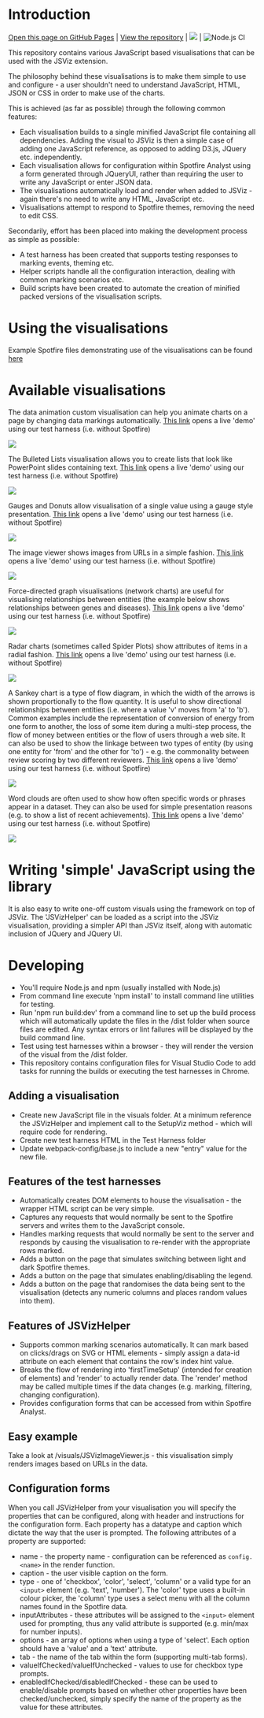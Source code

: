 # Introduction

[Open this page on GitHub Pages](https://pete-thompson.github.io/spotfire-visuals/) |
[View the repository](https://github.com/pete-thompson/spotfire-visuals) |
[![](https://data.jsdelivr.com/v1/package/gh/pete-thompson/spotfire-visuals/badge)](https://www.jsdelivr.com/package/gh/pete-thompson/spotfire-visuals) |
![Node.js CI](https://github.com/pete-thompson/spotfire-visuals/workflows/Node.js%20CI/badge.svg)

This repository contains various JavaScript based visualisations that can be used with the JSViz extension.

The philosophy behind these visualisations is to make them simple to use and configure - a user shouldn't need to understand JavaScript, HTML, JSON or CSS in order to make use of the charts.

This is achieved (as far as possible) through the following common features:
* Each visualisation builds to a single minified JavaScript file containing all dependencies. Adding the visual to JSViz is then a simple case of adding one JavaScript reference, as opposed to adding D3.js, JQuery etc. independently.
* Each visualisation allows for configuration within Spotfire Analyst using a form generated through JQueryUI, rather than requiring the user to write any JavaScript or enter JSON data.
* The visualisations automatically load and render when added to JSViz - again there's no need to write any HTML, JavaScript etc.
* Visualisations attempt to respond to Spotfire themes, removing the need to edit CSS.

Secondarily, effort has been placed into making the development process as simple as possible:
* A test harness has been created that supports testing responses to marking events, theming etc.
* Helper scripts handle all the configuration interaction, dealing with common marking scenarios etc.
* Build scripts have been created to automate the creation of minified packed versions of the visualisation scripts.

# Using the visualisations

Example Spotfire files demonstrating use of the visualisations can be found [here](https://community.tibco.com/wiki/simple-use-jsviz-visualisations)

# Available visualisations

The data animation custom visualisation can help you animate charts on a page by changing data markings automatically.
[This link](https://pete-thompson.github.io/spotfire-visuals/Test%20Harness/Tester-AnimateData.html) opens a live 'demo' using our test harness (i.e. without Spotfire)

![](/images/animated-data.gif)

The Bulleted Lists visualisation allows you to create lists that look like PowerPoint slides containing text.
[This link](https://pete-thompson.github.io/spotfire-visuals/Test%20Harness/Tester-BulletList.html) opens a live 'demo' using our test harness (i.e. without Spotfire)

![](/images/bullet-list.gif)

Gauges and Donuts allow visualisation of a single value using a gauge style presentation.
[This link](https://pete-thompson.github.io/spotfire-visuals/Test%20Harness/Tester-JustGage.html) opens a live 'demo' using our test harness (i.e. without Spotfire)

![](/images/gauges-donuts.gif)

The image viewer shows images from URLs in a simple fashion.
[This link](https://pete-thompson.github.io/spotfire-visuals/Test%20Harness/Tester-ImageViewer.html) opens a live 'demo' using our test harness (i.e. without Spotfire)

![](/images/image-viewer.GIF)

Force-directed graph visualisations (network charts) are useful for visualising relationships between entities (the example below shows relationships between genes and diseases).
[This link](https://pete-thompson.github.io/spotfire-visuals/Test%20Harness/Tester-Network.html) opens a live 'demo' using our test harness (i.e. without Spotfire)

![](/images/network.gif)

Radar charts (sometimes called Spider Plots) show attributes of items in a radial fashion. 
[This link](https://pete-thompson.github.io/spotfire-visuals/Test%20Harness/Tester-RadarChart.html) opens a live 'demo' using our test harness (i.e. without Spotfire)

![](/images/radar.gif)

A Sankey chart is a type of flow diagram, in which the width of the arrows is shown proportionally to the flow quantity. It is useful to show directional relationships between entities (i.e. where a value 'v' moves from 'a' to 'b'). Common examples include the representation of conversion of energy from one form to another, the loss of some item during a multi-step process, the flow of money between entities or the flow of users through a web site. It can also be used to show the linkage between two types of entity (by using one entity for 'from' and the other for 'to') - e.g. the commonality between review scoring by two different reviewers.
[This link](https://pete-thompson.github.io/spotfire-visuals/Test%20Harness/Tester-Sankey.html) opens a live 'demo' using our test harness (i.e. without Spotfire)

![](/images/sankey.gif)

Word clouds are often used to show how often specific words or phrases appear in a dataset. They can also be used for simple presentation reasons (e.g. to show a list of recent achievements).
[This link](https://pete-thompson.github.io/spotfire-visuals/Test%20Harness/Tester-WordCloud.html) opens a live 'demo' using our test harness (i.e. without Spotfire)

![](/images/word-cloud.gif)

# Writing 'simple' JavaScript using the library

It is also easy to write one-off custom visuals using the framework on top of JSViz. The 'JSVizHelper' can be loaded as a script into the JSViz visualisation, providing a simpler API than JSViz itself, along with automatic inclusion of JQuery and JQuery UI.

# Developing

* You'll require Node.js and npm (usually installed with Node.js)
* From command line execute 'npm install' to install command line utilities for testing.
* Run 'npm run build:dev' from a command line to set up the build process which will automatically update the files in the /dist folder when source files are edited. Any syntax errors or lint failures will be displayed by the build command line.
* Test using test harnesses within a browser - they will render the version of the visual from the /dist folder.
* This repository contains configuration files for Visual Studio Code to add tasks for running the builds or executing the test harnesses in Chrome.

## Adding a visualisation

* Create new JavaScript file in the visuals folder. At a minimum reference the JSVizHelper and implement call to the SetupViz method - which will require code for rendering.
* Create new test harness HTML in the Test Harness folder
* Update webpack-config/base.js to include a new "entry" value for the new file.

## Features of the test harnesses

* Automatically creates DOM elements to house the visualisation - the wrapper HTML script can be very simple.
* Captures any requests that would normally be sent to the Spotfire servers and writes them to the JavaScript console.
* Handles marking requests that would normally be sent to the server and responds by causing the visualisation to re-render with the appropriate rows marked.
* Adds a button on the page that simulates switching between light and dark Spotfire themes.
* Adds a button on the page that simulates enabling/disabling the legend.
* Adds a button on the page that randomises the data being sent to the visualisation (detects any numeric columns and places random values into them).

## Features of JSVizHelper

* Supports common marking scenarios automatically. It can mark based on clicks/drags on SVG or HTML elements - simply assign a data-id attribute on each element that contains the row's index hint value.
* Breaks the flow of rendering into 'firstTimeSetup' (intended for creation of elements) and 'render' to actually render data. The 'render' method may be called multiple times if the data changes (e.g. marking, filtering, changing configuration).
* Provides configuration forms that can be accessed from within Spotfire Analyst.

## Easy example

Take a look at /visuals/JSVizImageViewer.js - this visualisation simply renders images based on URLs in the data.

## Configuration forms

When you call JSVizHelper from your visualisation you will specify the properties that can be configured, along with header and instructions for the configuration form. Each property has a datatype and caption which dictate the way that the user is prompted. The following attributes of a property are supported:
* name - the property name - configuration can be referenced as ```config.<name>``` in the render function.
* caption - the user visible caption on the form.
* type - one of 'checkbox', 'color', 'select', 'column' or a valid type for an ```<input>``` element (e.g. 'text', 'number'). The 'color' type uses a built-in colour picker, the 'column' type uses a select menu with all the column names found in the Spotfire data.
* inputAttributes - these attributes will be assigned to the ```<input>``` element used for prompting, thus any valid attribute is supported (e.g. min/max for number inputs).
* options - an array of options when using a type of 'select'. Each option should have a 'value' and a 'text' attribute.
* tab - the name of the tab within the form (supporting multi-tab forms).
* valueIfChecked/valueIfUnchecked - values to use for checkbox type prompts.
* enabledIfChecked/disabledIfChecked - these can be used to enable/disable prompts based on whether other properties have been checked/unchecked, simply specify the name of the property as the value for these attributes.
